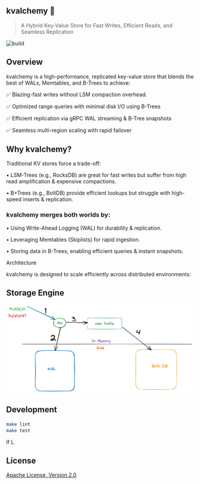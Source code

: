 ## kvalchemy 🚀
> A Hybrid Key-Value Store for Fast Writes, Efficient Reads, and Seamless Replication

![build](https://github.com/github/docs/actions/workflows/go.yml/badge.svg)

## Overview

kvalchemy is a high-performance, replicated key-value store that blends the best of WALs, Memtables, and B-Trees to achieve:

✅ Blazing-fast writes without LSM compaction overhead.

✅ Optimized range queries with minimal disk I/O using B-Trees

✅ Efficient replication via gRPC WAL streaming & B-Tree snapshots

✅ Seamless multi-region scaling with rapid failover

## Why kvalchemy?

Traditional KV stores force a trade-off:

•	LSM-Trees (e.g., RocksDB) are great for fast writes but suffer from high read amplification & expensive compactions.

•	B+Trees (e.g., BoltDB) provide efficient lookups but struggle with high-speed inserts & replication.

### kvalchemy merges both worlds by:

•	Using Write-Ahead Logging (WAL) for durability & replication.

•	Leveraging Memtables (Skiplists) for rapid ingestion.

•	Storing data in B-Trees, enabling efficient queries & instant snapshots.

Architecture

kvalchemy is designed to scale efficiently across distributed environments:

## Storage Engine

![storage architecture](docs/kvalchemy_storage.png)

## Development
```sh
make lint
make test
```

If L

## License

[Apache License, Version 2.0](https://www.apache.org/licenses/LICENSE-2.0)